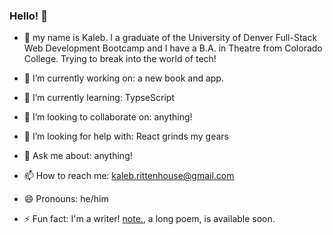 ### Hello! 👋

- :notebook: my name is Kaleb.  I a graduate of the University of Denver Full-Stack Web Development Bootcamp and I have a B.A. in Theatre from Colorado College.  Trying to break into the world of tech! 

- 🔭 I’m currently working on: a new book and app.
- 🌱 I’m currently learning: TypseScript
- 👯 I’m looking to collaborate on: anything!
- 🤔 I’m looking for help with: React grinds my gears
- 💬 Ask me about: anything!
- 📫 How to reach me: kaleb.rittenhouse@gmail.com
- 😄 Pronouns: he/him
- ⚡ Fun fact: I'm a writer! [note.](https://www.amazon.com/stores/author/B007WK9MNC/allbooks?ingress=0&visitId=c19acc75-2cd7-4830-bc66-75043bdd0dc9&store_ref=ap_rdr&ref_=ap_rdr), a long poem, is available soon.

